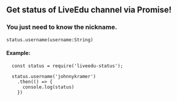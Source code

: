 ## Get status of LiveEdu channel via Promise!
### You just need to know the nickname.

    status.username(username:String)

#### Example:

      const status = require('liveedu-status');
    
      status.username('johnnykramer')
        .then(() => {
          console.log(status)
        })